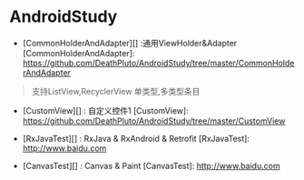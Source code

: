 # AndroidStudy
* [CommonHolderAndAdapter][] :通用ViewHolder&Adapter   
   [CommonHolderAndAdapter]: https://github.com/DeathPluto/AndroidStudy/tree/master/CommonHolderAndAdapter  
> 支持ListView,RecyclerView 单类型,多类型条目  

* [CustomView][] : 自定义控件1
  [CustomView]: https://github.com/DeathPluto/AndroidStudy/tree/master/CustomView   

* [RxJavaTest][] : RxJava & RxAndroid & Retrofit
  [RxJavaTest]: http://www.baidu.com

* [CanvasTest][] : Canvas & Paint
  [CanvasTest]: http://www.baidu.com

